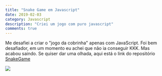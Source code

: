 ```yaml
---
title: "Snake Game em Javascript"
date: 2019-02-03
category: Javascript
description: "Criei um jogo com puro javascript"
comments: true
---
```

Me desafiei a criar o "jogo da cobrinha" apenas com JavaScript. Foi bem desafiador, em um momento eu achei que não ia conseguir KKK. Mas acabou saindo. Se quiser dar uma olhada, aqui está o link do repositório [SnakeGame](https://github.com/LeandroLS/SnakeGame/tree/master)

![]({{site.url}}/snakegame/images/gifExample.gif)
